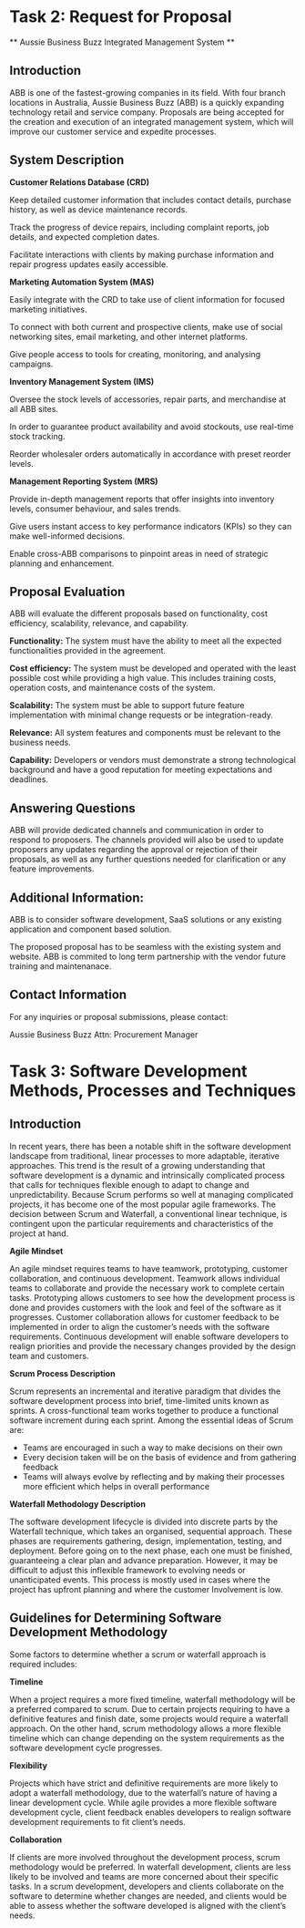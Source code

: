 # Task 2: Request for Proposal

** Aussie Business Buzz Integrated Management System **

## Introduction

ABB is one of the fastest-growing companies in its field. With four branch locations in Australia, Aussie Business Buzz (ABB) is a quickly expanding technology retail and service company. Proposals are being accepted for the creation and execution of an integrated management system, which will improve our customer service and expedite processes.

## System Description

**Customer Relations Database (CRD)**

Keep detailed customer information that includes contact details, purchase history, as well as device maintenance records.

Track the progress of device repairs, including complaint reports, job details, and expected completion dates.

Facilitate interactions with clients by making purchase information and repair progress updates easily accessible.

**Marketing Automation System (MAS)**

Easily integrate with the CRD to take use of client information for focused marketing initiatives.

To connect with both current and prospective clients, make use of social networking sites, email marketing, and other internet platforms.

Give people access to tools for creating, monitoring, and analysing campaigns.

**Inventory Management System (IMS)**

Oversee the stock levels of accessories, repair parts, and merchandise at all ABB sites.

In order to guarantee product availability and avoid stockouts, use real-time stock tracking.

Reorder wholesaler orders automatically in accordance with preset reorder levels.

**Management Reporting System (MRS)**

Provide in-depth management reports that offer insights into inventory levels, consumer behaviour, and sales trends.

Give users instant access to key performance indicators (KPIs) so they can make well-informed decisions.

Enable cross-ABB comparisons to pinpoint areas in need of strategic planning and enhancement.

## Proposal Evaluation

ABB will evaluate the different proposals based on functionality, cost efficiency, scalability, relevance, and capability.

**Functionality:** The system must have the ability to meet all the expected functionalities provided in the agreement.

**Cost efficiency:** The system must be developed and operated with the least possible cost while providing a high value. This includes training costs, operation costs, and maintenance costs of the system.

**Scalability:** The system must be able to support future feature implementation with minimal change requests or be integration-ready.

**Relevance:** All system features and components must be relevant to the business needs.

**Capability:** Developers or vendors must demonstrate a strong technological background and have a good reputation for meeting expectations and deadlines.

## Answering Questions

ABB will provide dedicated channels and communication in order to respond to proposers. The channels provided will also be used to update proposers any updates regarding the approval or rejection of their proposals, as well as any further questions needed for clarification or any feature improvements.

## Additional Information: 

ABB is to consider software development, SaaS solutions  or any existing application and component based solution.

The proposed proposal has to be seamless with the existing system and website.
ABB is commited to long term partnership with the vendor future training and maintenanace.

## Contact Information

For any inquiries or proposal submissions, please contact:

Aussie Business Buzz
Attn: Procurement Manager

# Task 3: Software Development Methods, Processes and Techniques

## Introduction

In recent years, there has been a notable shift in the software development landscape from traditional, linear processes to more adaptable, iterative approaches. This trend is the result of a growing understanding that software development is a dynamic and intrinsically complicated process that calls for techniques flexible enough to adapt to change and unpredictability. Because Scrum performs so well at managing complicated projects, it has become one of the most popular agile frameworks. The decision between Scrum and Waterfall, a conventional linear technique, is contingent upon the particular requirements and characteristics of the project at hand.

**Agile Mindset**

An agile mindset requires teams to have teamwork, prototyping, customer collaboration, and continuous development. Teamwork allows individual teams to collaborate and provide the necessary work to complete certain tasks. Prototyping allows customers to see how the development process is done and provides customers with the look and feel of the software as it progresses. Customer collaboration allows for customer feedback to be implemented in order to align the customer’s needs with the software requirements. Continuous development will enable software developers to realign priorities and provide the necessary changes provided by the design team and customers. 

**Scrum Process Description**

Scrum represents an incremental and iterative paradigm that divides the software development process into brief, time-limited units known as sprints. A cross-functional team works together to produce a functional software increment during each sprint. Among the essential ideas of Scrum are:

* Teams are encouraged in such a way to make decisions on their own
* Every decision taken will be on the basis of evidence and from gathering feedback
* Teams will always evolve by reflecting and by making their processes more efficient which helps in overall performance 

**Waterfall Methodology Description**

The software development lifecycle is divided into discrete parts by the Waterfall technique, which takes an organised, sequential approach. These phases are requirements gathering, design, implementation, testing, and deployment. Before going on to the next phase, each one must be finished, guaranteeing a clear plan and advance preparation. However, it may be difficult to adjust this inflexible framework to evolving needs or unanticipated events. This process is mostly used in cases where the project has upfront planning and where the customer Involvement is low. 

## Guidelines for Determining Software Development Methodology

Some factors to determine whether a scrum or waterfall approach is required includes:

**Timeline**

When a project requires a more fixed timeline, waterfall methodology will be a preferred compared to scrum. Due to certain projects requiring to have a definitive features and finish date, some projects would require a waterfall approach. On the other hand, scrum methodology allows a more flexible timeline which can change depending on the system requirements as the software development cycle progresses.

**Flexibility**

Projects which have strict and definitive requirements are more likely to adopt a waterfall methodology, due to the waterfall’s nature of having a linear development cycle. While agile provides a more flexible software development cycle, client feedback enables developers to realign software development requirements to fit client’s needs.

**Collaboration**

If clients are more involved throughout the development process, scrum methodology would be preferred. In waterfall development, clients are less likely to be involved and teams are more concerned about their specific tasks. In a scrum development, developers and clients collaborate on the software to determine whether changes are needed, and clients would be able to assess whether the software developed is aligned with the client’s needs.
